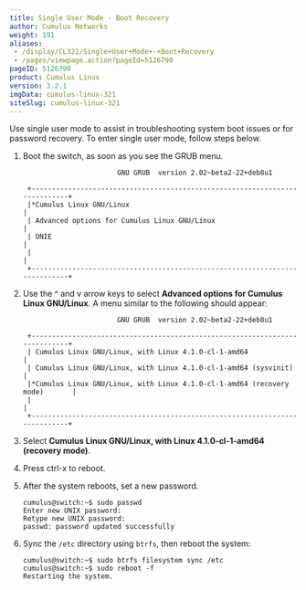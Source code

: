 ```yaml
---
title: Single User Mode - Boot Recovery
author: Cumulus Networks
weight: 191
aliases:
 - /display/CL321/Single+User+Mode+-+Boot+Recovery
 - /pages/viewpage.action?pageId=5126790
pageID: 5126790
product: Cumulus Linux
version: 3.2.1
imgData: cumulus-linux-321
siteSlug: cumulus-linux-321
---
```

Use single user mode to assist in troubleshooting system boot issues or
for password recovery. To enter single user mode, follow steps below.

1.  Boot the switch, as soon as you see the GRUB menu.
    
    ``` 
                           GNU GRUB  version 2.02~beta2-22+deb8u1
     
     +----------------------------------------------------------------------------+
     |*Cumulus Linux GNU/Linux                                                    | 
     | Advanced options for Cumulus Linux GNU/Linux                               |
     | ONIE                                                                       |
     |                                                                            |
     +----------------------------------------------------------------------------+     
    ```

2.  Use the ^ and v arrow keys to select **Advanced options for Cumulus
    Linux GNU/Linux**. A menu similar to the following should appear:
    
    ``` 
                           GNU GRUB  version 2.02~beta2-22+deb8u1
     
     +----------------------------------------------------------------------------+
     | Cumulus Linux GNU/Linux, with Linux 4.1.0-cl-1-amd64                       | 
     | Cumulus Linux GNU/Linux, with Linux 4.1.0-cl-1-amd64 (sysvinit)            |
     |*Cumulus Linux GNU/Linux, with Linux 4.1.0-cl-1-amd64 (recovery mode)       |
     |                                                                            |
     +----------------------------------------------------------------------------+  
    ```

3.  Select **Cumulus Linux GNU/Linux, with Linux 4.1.0-cl-1-amd64
    (recovery mode)**.

4.  Press ctrl-x to reboot.

5.  After the system reboots, set a new password.
    
        cumulus@switch:~$ sudo passwd
        Enter new UNIX password: 
        Retype new UNIX password: 
        passwd: password updated successfully

6.  Sync the `/etc` directory using `btrfs`, then reboot the system:
    
        cumulus@switch:~$ sudo btrfs filesystem sync /etc
        cumulus@switch:~$ sudo reboot -f
        Restarting the system.
